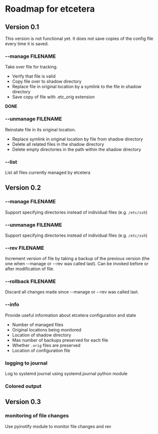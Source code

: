 # Roadmap for etcetera #

## Version 0.1 ##

This version is not functional yet. It does not save copies of the config file every time it is saved.

### --manage FILENAME ###

Take over file for tracking.

* Verify that file is valid
* Copy file over to shadow directory
* Replace file in original location by a symlink to the file in shadow directory
* Save copy of file with .etc_orig extension

**DONE**

### --unmanage FILENAME ###

Reinstate file in its original location.

* Replace symlink in original location by file from shadow directory
* Delete all related files in the shadow directory
* Delete empty directories in the path within the shadow directory

### --list ###

List all files currently managed by etcetera

## Version 0.2 ##

### --manage FILENAME ###

Support specifying directories instead of individual files (e.g. `/etc/ssh`)

### --unmanage FILENAME ###

Support specifying directories instead of individual files (e.g. `/etc/ssh`)

### --rev FILENAME ###

Increment version of file by taking a backup of the previous version (the one when --manage or --rev was called last).
Can be invoked before or after modification of file.

### --rollback FILENAME ###

Discard all changes made since --manage or --rev was called last.

### --info ###

Provide useful information about etcetera configuration and state

* Number of managed files
* Original locations being monitored
* Location of shadow directory
* Max number of backups preserved for each file
* Whether `.orig` files are preserved
* Location of configuration file

### logging to journal

Log to systemd journal using systemd.journal python module

### Colored output

## Version 0.3 ##

### monitoring of file changes

Use pyinotify module to monitor file changes and rev
